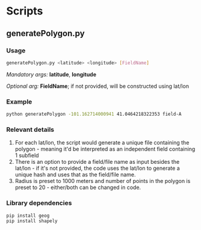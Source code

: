 # Scripts

## generatePolygon.py

### Usage

```bash
generatePolygon.py <latitude> <longitude> [FieldName]
```

_Mandatory args:_ **latitude**, **longitude**

_Optional arg:_ **FieldName**; if not provided, will be constructed using lat/lon

### Example

```bash
python generatePolygon -101.162714000941 41.0464218322353 field-A
```

### Relevant details

1. For each lat/lon, the script would generate a unique file containing the polygon - meaning it'd be interpreted as an independent field containing 1 subfield
2. There is an option to provide a field/file name as input besides the lat/lon - if it's not provided, the code uses the lat/lon to generate a unique hash and uses that as the field/file name.
3. Radius is preset to 1000 meters and number of points in the polygon is preset to 20 - either/both can be changed in code.

### Library dependencies

```bash
pip install geog
pip install shapely
```
